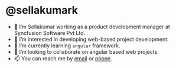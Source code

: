 # @sellakumark

- 👋 I’m Sellakumar working as a product development manager at Syncfusion Software Pvt Ltd.
- 👀 I’m interested in developing web-based project development.
- 🌱 I’m currently learning `angular` framework.
- 💞️ I’m looking to collaborate on angular based web projects.
- 📫 You can reach me by [email](mailto:sellakumark@outlook.com "sellakumark@outlook.com") or [phone](tel://+919976119157 "+919976119157").

<!---
sellakumark/sellakumark is a ✨ special ✨ repository because its `README.md` (this file) appears on your GitHub profile. You can click the Preview link to take a look at your changes.
--->
